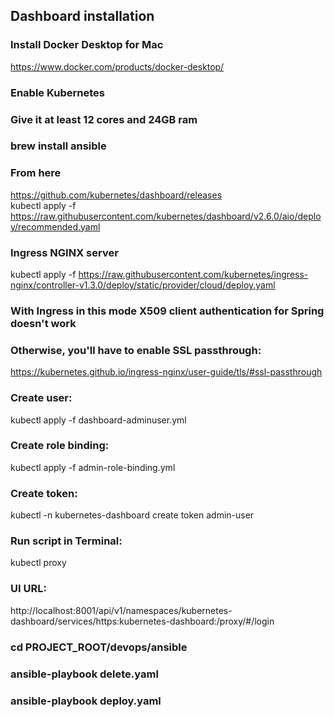 ## Dashboard installation

### Install Docker Desktop for Mac
https://www.docker.com/products/docker-desktop/

### Enable Kubernetes

### Give it at least 12 cores and 24GB ram

### brew install ansible

### From here 
https://github.com/kubernetes/dashboard/releases  
kubectl apply -f https://raw.githubusercontent.com/kubernetes/dashboard/v2.6.0/aio/deploy/recommended.yaml   

### Ingress NGINX server
kubectl apply -f https://raw.githubusercontent.com/kubernetes/ingress-nginx/controller-v1.3.0/deploy/static/provider/cloud/deploy.yaml

### With Ingress in this mode X509 client authentication for Spring doesn't work
### Otherwise, you'll have to enable SSL passthrough:
https://kubernetes.github.io/ingress-nginx/user-guide/tls/#ssl-passthrough

### Create user:
kubectl apply -f dashboard-adminuser.yml

### Create role binding:
kubectl apply -f admin-role-binding.yml

### Create token:
kubectl -n kubernetes-dashboard create token admin-user

### Run script in Terminal:
kubectl proxy

### UI URL:
http://localhost:8001/api/v1/namespaces/kubernetes-dashboard/services/https:kubernetes-dashboard:/proxy/#/login

### cd PROJECT_ROOT/devops/ansible
### ansible-playbook delete.yaml
### ansible-playbook deploy.yaml